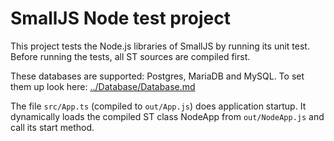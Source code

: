 
# SmallJS Node test project

This project tests the Node.js libraries of SmallJS by running its unit test.
Before running the tests, all ST sources are compiled first.

These databases are supported: Postgres, MariaDB and MySQL.
To set them up look here: [../Database/Database.md](../Database/Database.md)

The file `src/App.ts` (compiled to `out/App.js`) does application startup.
It dynamically loads the compiled ST class NodeApp from `out/NodeApp.js` and call its start method.
